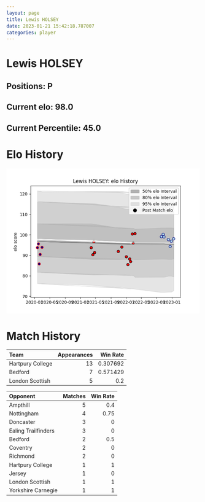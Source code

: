 ```yaml
---  
layout: page  
title: Lewis HOLSEY  
date: 2023-01-21 15:42:18.787007  
categories: player  
---
```

# Lewis HOLSEY

## Positions: P

## Current elo: 98.0

## Current Percentile: 45.0

# Elo History


![elo history](history_LewisHOLSEY.png)
# Match History


| Team             |   Appearances |   Win Rate |
|:-----------------|--------------:|-----------:|
| Hartpury College |            13 |   0.307692 |
| Bedford          |             7 |   0.571429 |
| London Scottish  |             5 |   0.2      |

| Opponent            |   Matches |   Win Rate |
|:--------------------|----------:|-----------:|
| Ampthill            |         5 |       0.4  |
| Nottingham          |         4 |       0.75 |
| Doncaster           |         3 |       0    |
| Ealing Trailfinders |         3 |       0    |
| Bedford             |         2 |       0.5  |
| Coventry            |         2 |       0    |
| Richmond            |         2 |       0    |
| Hartpury College    |         1 |       1    |
| Jersey              |         1 |       0    |
| London Scottish     |         1 |       1    |
| Yorkshire Carnegie  |         1 |       1    |